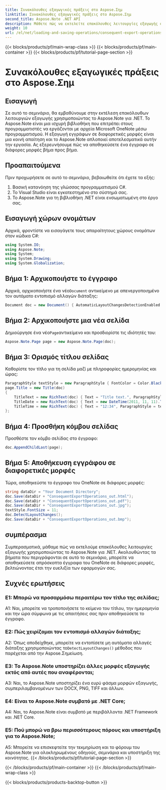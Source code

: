 ```yaml
---
title: Συνακόλουθες εξαγωγικές πράξεις στο Aspose.Σημ
linktitle: Συνακόλουθες εξαγωγικές πράξεις στο Aspose.Σημ
second_title: Aspose.Note .NET API
description: Μάθετε πώς να εκτελείτε επακόλουθες λειτουργίες εξαγωγής στο Aspose.Note για .NET για να αποθηκεύετε αποτελεσματικά έγγραφα OneNote σε διαφορετικές μορφές.
weight: 10
url: /el/net/loading-and-saving-operations/consequent-export-operations/
---
```


{{< blocks/products/pf/main-wrap-class >}}
{{< blocks/products/pf/main-container >}}
{{< blocks/products/pf/tutorial-page-section >}}

# Συνακόλουθες εξαγωγικές πράξεις στο Aspose.Σημ

## Εισαγωγή

Σε αυτό το σεμινάριο, θα εμβαθύνουμε στην εκτέλεση επακόλουθων λειτουργιών εξαγωγής χρησιμοποιώντας το Aspose.Note για .NET. Το Aspose.Note είναι μια ισχυρή βιβλιοθήκη που επιτρέπει στους προγραμματιστές να εργάζονται με αρχεία Microsoft OneNote μέσω προγραμματισμού. Η εξαγωγή εγγράφων σε διαφορετικές μορφές είναι μια κοινή απαίτηση και το Aspose.Note απλοποιεί αποτελεσματικά αυτήν την εργασία. Ας εξερευνήσουμε πώς να αποθηκεύσετε ένα έγγραφο σε διάφορες μορφές βήμα προς βήμα.

## Προαπαιτούμενα

Πριν προχωρήσετε σε αυτό το σεμινάριο, βεβαιωθείτε ότι έχετε τα εξής:

1. Βασική κατανόηση της γλώσσας προγραμματισμού C#.
2. Το Visual Studio είναι εγκατεστημένο στο σύστημά σας.
3. Το Aspose.Note για τη βιβλιοθήκη .NET είναι ενσωματωμένη στο έργο σας.

## Εισαγωγή χώρων ονομάτων

Αρχικά, φροντίστε να εισαγάγετε τους απαραίτητους χώρους ονομάτων στον κώδικα C#:

```csharp
using System.IO;
using Aspose.Note;
using System;
using System.Drawing;
using System.Globalization;
```

## Βήμα 1: Αρχικοποιήστε το έγγραφο

 Αρχικά, αρχικοποιήστε ένα νέο`Document` αντικείμενο με απενεργοποιημένο τον αυτόματο εντοπισμό αλλαγών διάταξης:

```csharp
Document doc = new Document() { AutomaticLayoutChangesDetectionEnabled = false };
```

## Βήμα 2: Αρχικοποιήστε μια νέα σελίδα

 Δημιούργησε ένα νέο`Page`αντικείμενο και προσδιορίστε τις ιδιότητές του:

```csharp
Aspose.Note.Page page = new Aspose.Note.Page(doc);
```

## Βήμα 3: Ορισμός τίτλου σελίδας

Καθορίστε τον τίτλο για τη σελίδα μαζί με πληροφορίες ημερομηνίας και ώρας:

```csharp
ParagraphStyle textStyle = new ParagraphStyle { FontColor = Color.Black, FontName = "Arial", FontSize = 10 };
page.Title = new Title(doc)
{
    TitleText = new RichText(doc) { Text = "Title text.", ParagraphStyle = textStyle },
    TitleDate = new RichText(doc) { Text = new DateTime(2011, 11, 11).ToString("D", CultureInfo.InvariantCulture), ParagraphStyle = textStyle },
    TitleTime = new RichText(doc) { Text = "12:34", ParagraphStyle = textStyle }
};
```

## Βήμα 4: Προσθήκη κόμβου σελίδας

Προσθέστε τον κόμβο σελίδας στο έγγραφο:

```csharp
doc.AppendChildLast(page);
```

## Βήμα 5: Αποθήκευση εγγράφου σε διαφορετικές μορφές

Τώρα, αποθηκεύστε το έγγραφο του OneNote σε διάφορες μορφές:

```csharp
string dataDir = "Your Document Directory";
doc.Save(dataDir + "ConsequentExportOperations_out.html");            
doc.Save(dataDir + "ConsequentExportOperations_out.pdf");            
doc.Save(dataDir + "ConsequentExportOperations_out.jpg");            
textStyle.FontSize = 11;           
doc.DetectLayoutChanges();            
doc.Save(dataDir + "ConsequentExportOperations_out.bmp");
```

## συμπέρασμα

Συμπερασματικά, μάθαμε πώς να εκτελούμε επακόλουθες λειτουργίες εξαγωγής χρησιμοποιώντας το Aspose.Note για .NET. Ακολουθώντας τα βήματα που περιγράφονται σε αυτό το σεμινάριο, μπορείτε να αποθηκεύσετε απρόσκοπτα έγγραφα του OneNote σε διάφορες μορφές, βελτιώνοντας έτσι την ευελιξία των εφαρμογών σας.

## Συχνές ερωτήσεις

### Ε1: Μπορώ να προσαρμόσω περαιτέρω τον τίτλο της σελίδας;

A1: Ναι, μπορείτε να τροποποιήσετε το κείμενο του τίτλου, την ημερομηνία και την ώρα σύμφωνα με τις απαιτήσεις σας πριν αποθηκεύσετε το έγγραφο.

### Ε2: Πώς χειρίζομαι τον εντοπισμό αλλαγών διάταξης;

 A2: Όπως αποδείχθηκε, μπορείτε να εντοπίσετε μη αυτόματα αλλαγές διάταξης χρησιμοποιώντας το`DetectLayoutChanges()` μέθοδος που παρέχεται από την Aspose.Σημείωση.

### Ε3: Το Aspose.Note υποστηρίζει άλλες μορφές εξαγωγής εκτός από αυτές που αναφέρονται;

A3: Ναι, το Aspose.Note υποστηρίζει ένα ευρύ φάσμα μορφών εξαγωγής, συμπεριλαμβανομένων των DOCX, PNG, TIFF και άλλων.

### Ε4: Είναι το Aspose.Note συμβατό με .NET Core;

A4: Ναι, το Aspose.Note είναι συμβατό με περιβάλλοντα .NET Framework και .NET Core.

### Ε5: Πού μπορώ να βρω περισσότερους πόρους και υποστήριξη για το Aspose.Note;

A5: Μπορείτε να επισκεφτείτε την τεκμηρίωση και το φόρουμ του Aspose.Note για ολοκληρωμένους οδηγούς, σεμινάρια και υποστήριξη της κοινότητας.
{{< /blocks/products/pf/tutorial-page-section >}}

{{< /blocks/products/pf/main-container >}}
{{< /blocks/products/pf/main-wrap-class >}}

{{< blocks/products/products-backtop-button >}}
